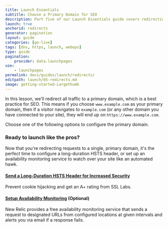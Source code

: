 ```yaml
---
title: Launch Essentials
subtitle: Choose a Primary Domain for SEO
description: Part five of our Launch Essentials guide covers redirecting users to the proper domains and paths.
launch: true
anchorid: redirects
generator: pagination
layout: guide
categories: [go-live]
tags: [dns, https, launch, webops]
type: guide
pagination:
    provider: data.launchpages
use:
    - launchpages
permalink: docs/guides/launch/redirects/
editpath: launch/05-redirects.md
image: getting-started-Largethumb
---
```


In this lesson, we'll redirect all traffic to a primary domain, which is a best practice for SEO. This means if you choose `www.example.com` as your primary domain, then if a visitor navigates to `example.com` (or any other domain you have connected to your site), they will end up on `https://www.example.com`.

Choose one of the following options to configure the primary domain.

<Partial file="primary-domain.md" />

### Ready to launch like the pros?
Now that you're redirecting requests to a single, primary domain, it's the perfect time to configure a long-duration HSTS header, or set up an availability monitoring service to watch over your site like an automated hawk.

#### [Send a Long-Duration HSTS Header for Increased Security](/pantheon-yml/#enforce-https--hsts)
Prevent cookie hijacking and get an A+ rating from SSL Labs.

#### [Setup Availability Monitoring](/new-relic/#configure-ping-monitors-for-availability) (Optional)
New Relic provides a free availability monitoring service that sends a request to designated URLs from configured locations at given intervals and alerts you via email if a response fails.

